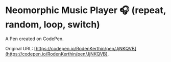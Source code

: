 # Neomorphic Music Player 🎧 (repeat, random, loop, switch)

A Pen created on CodePen.

Original URL: [https://codepen.io/RodenKerthin/pen/JjNKQVB](https://codepen.io/RodenKerthin/pen/JjNKQVB).

